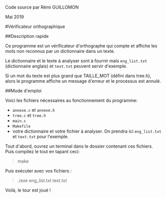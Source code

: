 Code source par Rémi GUILLOMON

Mai 2019

#Vérificateur orthographique

##Description rapide

Ce programme est un vérificateur d'orthographe qui compte et affiche les mots non reconnus par un dictionnaire dans un texte.

Le dictionnaire et le texte à analyser sont à fournir mais `eng_list.txt` (dictionnaire anglais) et `text.txt` peuvent servir d'exemple.

Si un mot du texte est plus grand que TAILLE_MOT (défini dans tree.h), alors le programme affiche un message d'erreur et le processus est annulé.

##Mode d'emploi

Voici les fichiers nécessaires au fonctionnement du programme:
- `annexe.c` et `annexe.h`
- `tree.c` et `tree.h`
- `main.c`
- `Makefile`
- votre dictionnaire et votre fichier à analyser. On prendra ici `eng_list.txt` et `text.txt` pour l'exemple.

Tout d'abord, ouvrez un terminal dans le dossier contenant ces fichiers.
Puis compilez le tout en tapant ceci:
> make

Puis exécuter avec vos fichiers :
> ./exe eng_list.txt text.txt

Voilà, le tour est joué !

